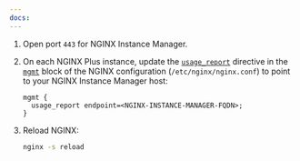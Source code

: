 ```yaml
---
docs:
---
```


1. Open port `443` for NGINX Instance Manager.

2. On each NGINX Plus instance, update the [`usage_report`](https://nginx.org/en/docs/ngx_mgmt_module.html#usage_report) directive in the [`mgmt`](https://nginx.org/en/docs/ngx_mgmt_module.html) block of the NGINX configuration (`/etc/nginx/nginx.conf`) to point to your NGINX Instance Manager host:

    ``` nginx
    mgmt {
      usage_report endpoint=<NGINX-INSTANCE-MANAGER-FQDN>;
    }
    ```

3. Reload NGINX:

    ``` bash
    nginx -s reload
    ```
